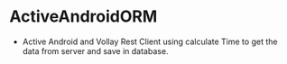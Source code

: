 # ActiveAndroidORM

* Active Android and Vollay Rest Client using calculate Time to get the data from server and save in database.
